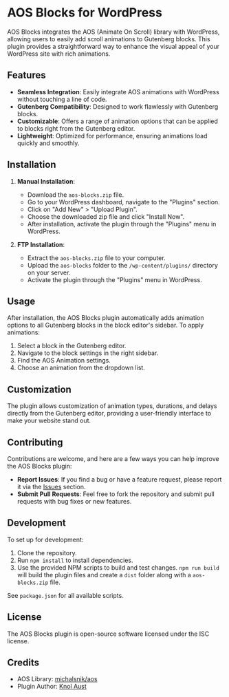 # AOS Blocks for WordPress

AOS Blocks integrates the AOS (Animate On Scroll) library with WordPress, allowing users to easily add scroll animations to Gutenberg blocks. This plugin provides a straightforward way to enhance the visual appeal of your WordPress site with rich animations.

## Features

- **Seamless Integration**: Easily integrate AOS animations with WordPress without touching a line of code.
- **Gutenberg Compatibility**: Designed to work flawlessly with Gutenberg blocks.
- **Customizable**: Offers a range of animation options that can be applied to blocks right from the Gutenberg editor.
- **Lightweight**: Optimized for performance, ensuring animations load quickly and smoothly.

## Installation

1. **Manual Installation**:
   - Download the `aos-blocks.zip` file.
   - Go to your WordPress dashboard, navigate to the "Plugins" section.
   - Click on "Add New" > "Upload Plugin".
   - Choose the downloaded zip file and click "Install Now".
   - After installation, activate the plugin through the "Plugins" menu in WordPress.

2. **FTP Installation**:
   - Extract the `aos-blocks.zip` file to your computer.
   - Upload the `aos-blocks` folder to the `/wp-content/plugins/` directory on your server.
   - Activate the plugin through the "Plugins" menu in WordPress.

## Usage

After installation, the AOS Blocks plugin automatically adds animation options to all Gutenberg blocks in the block editor's sidebar. To apply animations:

1. Select a block in the Gutenberg editor.
2. Navigate to the block settings in the right sidebar.
3. Find the AOS Animation settings.
4. Choose an animation from the dropdown list.

## Customization

The plugin allows customization of animation types, durations, and delays directly from the Gutenberg editor, providing a user-friendly interface to make your website stand out.

## Contributing

Contributions are welcome, and here are a few ways you can help improve the AOS Blocks plugin:

- **Report Issues**: If you find a bug or have a feature request, please report it via the [Issues](https://knolaust.com/plugins/aos-blocks/issues) section.
- **Submit Pull Requests**: Feel free to fork the repository and submit pull requests with bug fixes or new features.

## Development

To set up for development:

1. Clone the repository.
2. Run `npm install` to install dependencies.
3. Use the provided NPM scripts to build and test changes.
`npm run build` will build the plugin files and create a `dist` folder along with a `aos-blocks.zip` file.

See `package.json` for all available scripts.

## License

The AOS Blocks plugin is open-source software licensed under the ISC license.

## Credits

- AOS Library: [michalsnik/aos](https://github.com/michalsnik/aos)
- Plugin Author: [Knol Aust](https://knolaust.com)
